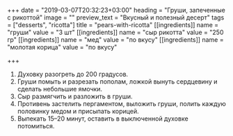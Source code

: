 +++
date = "2019-03-07T20:32:23+03:00"
heading = "Груши, запеченные с рикоттой"
image = ""
preview_text = "Вкусный и полезный десерт"
tags = ["desserts", "ricotta"]
title = "pears-with-ricotta"
[[ingredients]]
name = "груши"
value = "3 шт"
[[ingredients]]
name = "сыр рикотта"
value = "250 гр"
[[ingredients]]
name = "мед"
value = "по вкусу"
[[ingredients]]
name = "молотая корица"
value = "по вкусу"

+++
1. Духовку разогреть до 200 градусов.
2. Груши помыть и разрезать пополам, ложкой вынуть сердцевину и сделать небольшие ямочки.
3. Сыр размягчить и разложить в груши.
4. Противень застелить пергаментом, выложить груши, полить каждую половинку медом и присыпать корицей.
5. Выпекать 15–20 минут, оставить в выключенной духовке потомиться.
